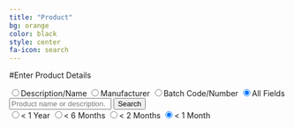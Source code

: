 ```yaml
---
title: "Product"
bg: orange
color: black
style: center
fa-icon: search
---
```


#Enter Product Details

<div style="position: relative; height: 100px;" id="searchBox">
	<span style="white-space: nowrap;"><input type="radio" name="searchtype" id="radioDesc" value="product_description">Description/Name</input></span>
	<span style="white-space: nowrap;"><input type="radio" name="searchtype" id="radioManu" value="product_description.recalling_firm">Manufacturer</input></span>
	<span style="white-space: nowrap;"><input type="radio" name="searchtype" id="radioBatc" value="code_info.product_description">Batch Code/Number</input></span>
	<span style="white-space: nowrap;"><input type="radio" name="searchtype" id="radioAny" value="" checked="checked">All Fields</input></span>
	<div class="searchform cf">
		<input id="searchTextbox" type="text" placeholder="Product name or description.">
		<button id="searchButton">
			Search
		</button>
	</div>
	<span style="white-space: nowrap;"><input type="radio" name="searchdate" id="radioMonth" value="">&lt; 1 Year</input></span>
	<span style="white-space: nowrap;"><input type="radio" name="searchdate" id="radioTwoMonth" value="">&lt; 6 Months</input></span>
	<span style="white-space: nowrap;"><input type="radio" name="searchdate" id="radioSixMonth" value="">&lt; 2 Months</input></span>
	<span style="white-space: nowrap;"><input type="radio" name="searchdate" id="radioTwelveMonth" value="" checked="checked">&lt; 1 Month</input></span>
</div>